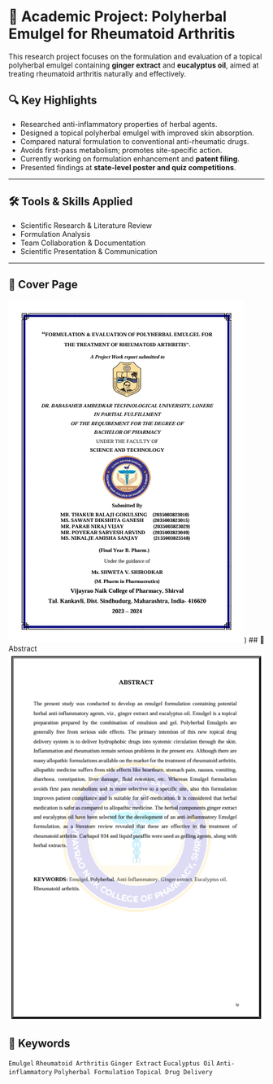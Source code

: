 # 🧪 Academic Project: Polyherbal Emulgel for Rheumatoid Arthritis

This research project focuses on the formulation and evaluation of a topical polyherbal emulgel containing **ginger extract** and **eucalyptus oil**, aimed at treating rheumatoid arthritis naturally and effectively.

## 🔍 Key Highlights

- Researched anti-inflammatory properties of herbal agents.
- Designed a topical polyherbal emulgel with improved skin absorption.
- Compared natural formulation to conventional anti-rheumatic drugs.
- Avoids first-pass metabolism; promotes site-specific action.
- Currently working on formulation enhancement and **patent filing**.
- Presented findings at **state-level poster and quiz competitions**.

---

## 🛠 Tools & Skills Applied

- Scientific Research & Literature Review  
- Formulation Analysis  
- Team Collaboration & Documentation  
- Scientific Presentation & Communication  

---
## 📘 Cover Page
![Cover Page](https://github.com/Balaji1546/FORMULATION-EVALUATION-OF-POLYHERBAL-EMULGEL-FOR-THE-TREATMENT-OF-RHEUMATOID-ARTHRITIS/blob/06ef16581e07a27e9f68377ed26acc83861e313e/Screenshot%202025-08-06%20165830.png)) ## 📄 Abstract
![Abstract](https://github.com/Balaji1546/FORMULATION-EVALUATION-OF-POLYHERBAL-EMULGEL-FOR-THE-TREATMENT-OF-RHEUMATOID-ARTHRITIS/blob/3a72ac6edc7f39188435abfb43bbf8348d0d8d49/Screenshot%202025-08-06%20165917.png)



## 🧠 Keywords

`Emulgel` `Rheumatoid Arthritis` `Ginger Extract` `Eucalyptus Oil` `Anti-inflammatory` `Polyherbal Formulation` `Topical Drug Delivery`

